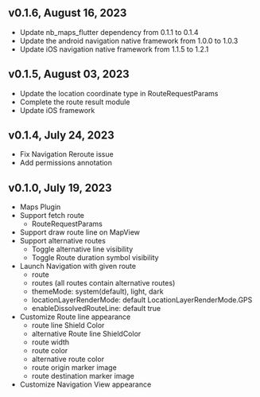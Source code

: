 ## v0.1.6, August 16, 2023
* Update nb_maps_flutter dependency from 0.1.1 to 0.1.4
* Update the android navigation native framework from 1.0.0 to 1.0.3
* Update iOS navigation native framework from 1.1.5 to 1.2.1
## v0.1.5, August 03, 2023
* Update the location coordinate type in RouteRequestParams
* Complete the route result module
* Update iOS framework


## v0.1.4, July 24, 2023
* Fix Navigation Reroute issue
* Add permissions annotation


## v0.1.0, July 19, 2023
* Maps Plugin
* Support fetch route
  * RouteRequestParams
* Support draw route line on MapView
* Support alternative routes
  * Toggle alternative line visibility
  * Toggle Route duration symbol visibility
* Launch Navigation with given route
  * route
  * routes (all routes contain alternative routes)
  * themeMode: system(default), light, dark
  * locationLayerRenderMode: default LocationLayerRenderMode.GPS
  * enableDissolvedRouteLine: default true
* Customize Route line appearance
  * route line Shield Color
  * alternative Route line ShieldColor
  * route width
  * route color
  * alternative route color
  * route origin marker image
  * route destination marker image
* Customize Navigation View appearance
